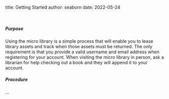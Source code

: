 title: Getting Started
author: seaborn
date: 2022-05-24


<br>

##### Purpose

Using the micro library is a simple process that will enable you to lease library assets and track when those assets must be returned. The only requirement is that you provide a valid username and email address when registering for your account. When visiting the micro library in person, ask a librarian for help checking out a book and they will append it to your account.


##### Procedure

...

